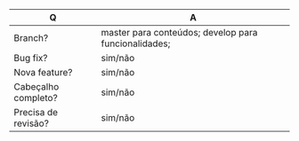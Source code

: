 | Q             | A
| ------------- | ---
| Branch?       | master para conteúdos; develop para funcionalidades;
| Bug fix?      | sim/não
| Nova feature?  | sim/não
| Cabeçalho completo? | sim/não <!-- Incluiu os detalhes do artigo e do autor no cabeçalho do MD? -->
| Precisa de revisão? | sim/não <!-- Quer que alguém revise o artigo antes dele ser plublicado? -->